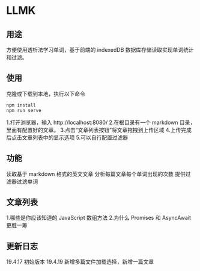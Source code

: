 # LLMK

## 用途
方便使用透析法学习单词，基于前端的 indexedDB 数据库存储读取实现单词统计和过滤。

## 使用
克隆或下载到本地，执行以下命令

```
npm install
npm run serve
```

1.打开浏览器，输入 http://localhost:8080/
2.在根目录有一个 markdown 目录，里面有配置好的文章。
3.点击“文章列表按钮”将文章拖拽到上传区域
4.上传完成后点击文章列表中的显示选项
5.可以自行配置过滤器

## 功能
读取基于 markdown 格式的英文文章
分析每篇文章每个单词出现的次数
提供过滤器过滤单词

## 文章列表
1.哪些是你应该知道的 JavaScript 数组方法
2.为什么 Promises 和 AsyncAwait 更胜一筹

## 更新日志
19.4.17 初始版本
19.4.19 新增多篇文件加载选择，新增一篇文章


